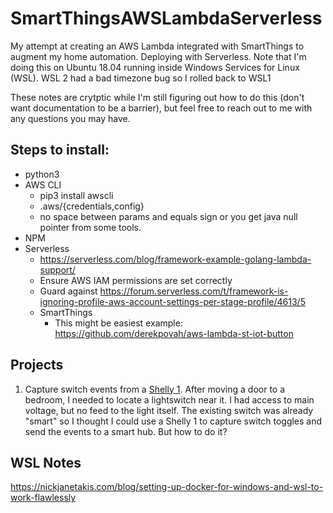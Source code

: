 # SmartThingsAWSLambdaServerless
My attempt at creating an AWS Lambda integrated with SmartThings to augment my home automation.  Deploying with Serverless.  Note that I'm doing this on Ubuntu 18.04 running inside Windows Services for Linux (WSL).  WSL 2 had a bad timezone bug so I rolled back to WSL1

These notes are crytptic while I'm still figuring out how to do this (don't want documentation to be a barrier), but feel free to reach out to me with any questions you may have.  
## Steps to install:

- python3 
- AWS CLI
  - pip3 install awscli
  - .aws/{credentials,config}
  - no space between params and equals sign or you get java null pointer from some tools.
- NPM
- Serverless
  - https://serverless.com/blog/framework-example-golang-lambda-support/  
  - Ensure AWS IAM permissions are set correctly
  - Guard against https://forum.serverless.com/t/framework-is-ignoring-profile-aws-account-settings-per-stage-profile/4613/5
  - SmartThings
    - This might be easiest example:  https://github.com/derekpovah/aws-lambda-st-iot-button


## Projects
1. Capture switch events from a [Shelly 1](https://shelly.cloud/shelly1-open-source/). 
After moving a door to a bedroom, I needed to locate a lightswitch near it.  I had access to main voltage, but no feed to the light itself.  The existing switch was already "smart" so I thought I could use a Shelly 1 to capture switch toggles and send the events to a smart hub.  But how to do it?

## WSL Notes
https://nickjanetakis.com/blog/setting-up-docker-for-windows-and-wsl-to-work-flawlessly
